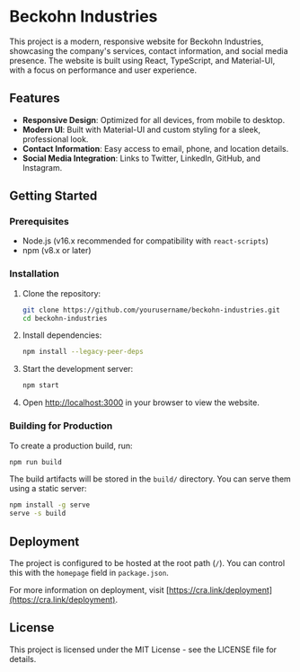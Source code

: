 # Beckohn Industries

This project is a modern, responsive website for Beckohn Industries, showcasing the company's services, contact information, and social media presence. The website is built using React, TypeScript, and Material-UI, with a focus on performance and user experience.

## Features

- **Responsive Design**: Optimized for all devices, from mobile to desktop.
- **Modern UI**: Built with Material-UI and custom styling for a sleek, professional look.
- **Contact Information**: Easy access to email, phone, and location details.
- **Social Media Integration**: Links to Twitter, LinkedIn, GitHub, and Instagram.

## Getting Started

### Prerequisites

- Node.js (v16.x recommended for compatibility with `react-scripts`)
- npm (v8.x or later)

### Installation

1. Clone the repository:
   ```sh
   git clone https://github.com/yourusername/beckohn-industries.git
   cd beckohn-industries
   ```

2. Install dependencies:
   ```sh
   npm install --legacy-peer-deps
   ```

3. Start the development server:
   ```sh
   npm start
   ```

4. Open [http://localhost:3000](http://localhost:3000) in your browser to view the website.

### Building for Production

To create a production build, run:
```sh
npm run build
```

The build artifacts will be stored in the `build/` directory. You can serve them using a static server:
```sh
npm install -g serve
serve -s build
```

## Deployment

The project is configured to be hosted at the root path (`/`). You can control this with the `homepage` field in `package.json`.

For more information on deployment, visit [https://cra.link/deployment](https://cra.link/deployment).

## License

This project is licensed under the MIT License - see the LICENSE file for details.
